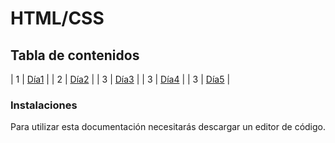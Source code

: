 # HTML/CSS


## Tabla de contenidos
| 1 | [Día1](Dia1) |
| 2 | [Día2](DIa2) |
| 3 | [Día3](Dia3) |
| 3 | [Día4](Dia4) |
| 3 | [Día5](Dia5) |

### Instalaciones 
Para utilizar esta documentación necesitarás descargar un editor de código.



